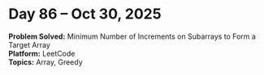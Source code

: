 # Day 86 – Oct 30, 2025

**Problem Solved:** Minimum Number of Increments on Subarrays to Form a Target Array       
**Platform:** LeetCode                       
**Topics:** Array, Greedy